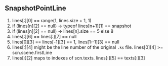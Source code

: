 ## SnapshotPointLine

1. lines[:][0] == range(1, lines.size + 1, 1)
2. if (lines[n][2] == null) -> typeof lines[n+1][1] == snapshot
3. if (lines[n][2] == null) -> lines[n].size == 5 else 8
4. lines[:][6] == lines[:][7] == null
5. lines[0][3] == lines[-1][3] == 1, lines[1:-1][3] == null
6. lines[:][4] might be the line number of the original `.ks` file. lines[0][4] >= scn.scene.firstLine
7. lines[:][2] maps to indexes of scn.texts. lines[:][5] == texts[:][3]
